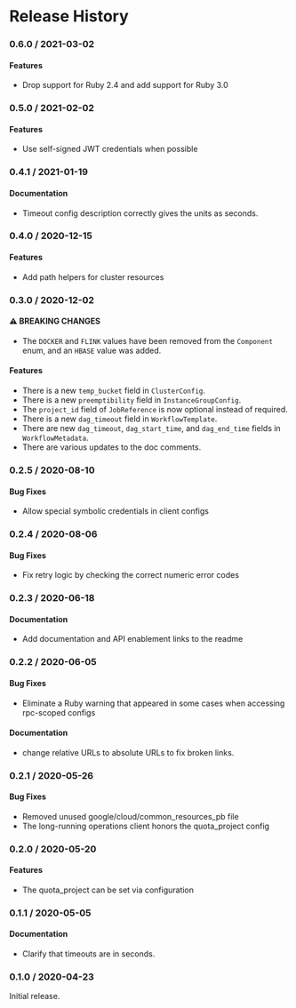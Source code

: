 # Release History

### 0.6.0 / 2021-03-02

#### Features

* Drop support for Ruby 2.4 and add support for Ruby 3.0

### 0.5.0 / 2021-02-02

#### Features

* Use self-signed JWT credentials when possible

### 0.4.1 / 2021-01-19

#### Documentation

* Timeout config description correctly gives the units as seconds.

### 0.4.0 / 2020-12-15

#### Features

* Add path helpers for cluster resources

### 0.3.0 / 2020-12-02

#### ⚠ BREAKING CHANGES

* The `DOCKER` and `FLINK` values have been removed from the `Component` enum, and an `HBASE` value was added.

#### Features

* There is a new `temp_bucket` field in `ClusterConfig`.
* There is a new `preemptibility` field in `InstanceGroupConfig`.
* The `project_id` field of `JobReference` is now optional instead of required.
* There is a new `dag_timeout` field in `WorkflowTemplate`.
* There are new `dag_timeout`, `dag_start_time`, and `dag_end_time` fields in `WorkflowMetadata`.
* There are various updates to the doc comments.

### 0.2.5 / 2020-08-10

#### Bug Fixes

* Allow special symbolic credentials in client configs

### 0.2.4 / 2020-08-06

#### Bug Fixes

* Fix retry logic by checking the correct numeric error codes

### 0.2.3 / 2020-06-18

#### Documentation

* Add documentation and API enablement links to the readme

### 0.2.2 / 2020-06-05

#### Bug Fixes

* Eliminate a Ruby warning that appeared in some cases when accessing rpc-scoped configs

#### Documentation

* change relative URLs to absolute URLs to fix broken links.

### 0.2.1 / 2020-05-26

#### Bug Fixes

* Removed unused google/cloud/common_resources_pb file
* The long-running operations client honors the quota_project config

### 0.2.0 / 2020-05-20

#### Features

* The quota_project can be set via configuration

### 0.1.1 / 2020-05-05

#### Documentation

* Clarify that timeouts are in seconds.

### 0.1.0 / 2020-04-23

Initial release.
